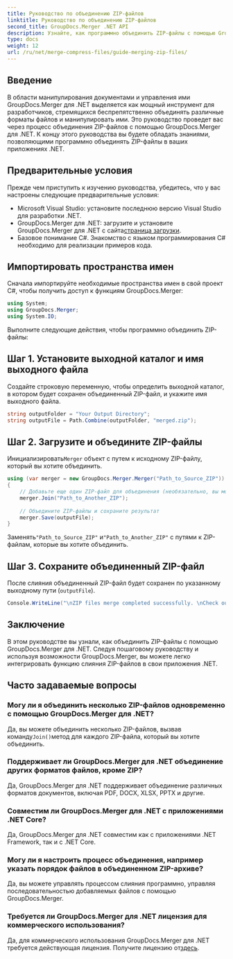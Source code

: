 ```yaml
---
title: Руководство по объединению ZIP-файлов
linktitle: Руководство по объединению ZIP-файлов
second_title: GroupDocs.Merger .NET API
description: Узнайте, как программно объединить ZIP-файлы с помощью GroupDocs.Merger для .NET. Это руководство представляет собой подробное руководство для разработчиков.
type: docs
weight: 12
url: /ru/net/merge-compress-files/guide-merging-zip-files/
---
```

## Введение
В области манипулирования документами и управления ими GroupDocs.Merger для .NET выделяется как мощный инструмент для разработчиков, стремящихся беспрепятственно объединять различные форматы файлов и манипулировать ими. Это руководство проведет вас через процесс объединения ZIP-файлов с помощью GroupDocs.Merger для .NET. К концу этого руководства вы будете обладать знаниями, позволяющими программно объединять ZIP-файлы в ваших приложениях .NET.
## Предварительные условия
Прежде чем приступить к изучению руководства, убедитесь, что у вас настроены следующие предварительные условия:
- Microsoft Visual Studio: установите последнюю версию Visual Studio для разработки .NET.
-  GroupDocs.Merger для .NET: загрузите и установите GroupDocs.Merger для .NET с сайта[страница загрузки](https://releases.groupdocs.com/merger/net/).
- Базовое понимание C#. Знакомство с языком программирования C# необходимо для реализации примеров кода.

## Импортировать пространства имен
Сначала импортируйте необходимые пространства имен в свой проект C#, чтобы получить доступ к функциям GroupDocs.Merger:
```csharp
using System; 
using GroupDocs.Merger;
using System.IO;
```

Выполните следующие действия, чтобы программно объединить ZIP-файлы:
## Шаг 1. Установите выходной каталог и имя выходного файла
Создайте строковую переменную, чтобы определить выходной каталог, в котором будет сохранен объединенный ZIP-файл, и укажите имя выходного файла.
```csharp
string outputFolder = "Your Output Directory";
string outputFile = Path.Combine(outputFolder, "merged.zip");
```
## Шаг 2. Загрузите и объедините ZIP-файлы
 Инициализировать`Merger` объект с путем к исходному ZIP-файлу, который вы хотите объединить.
```csharp
using (var merger = new GroupDocs.Merger.Merger("Path_to_Source_ZIP"))
{
    // Добавьте еще один ZIP-файл для объединения (необязательно, вы можете добавить несколько)
    merger.Join("Path_to_Another_ZIP");
    
    // Объедините ZIP-файлы и сохраните результат
    merger.Save(outputFile);
}
```
 Заменять`"Path_to_Source_ZIP"` и`"Path_to_Another_ZIP"` с путями к ZIP-файлам, которые вы хотите объединить.
## Шаг 3. Сохраните объединенный ZIP-файл
После слияния объединенный ZIP-файл будет сохранен по указанному выходному пути (`outputFile`).
```csharp
Console.WriteLine("\nZIP files merge completed successfully. \nCheck output in {0}", outputFolder);
```

## Заключение
В этом руководстве вы узнали, как объединить ZIP-файлы с помощью GroupDocs.Merger для .NET. Следуя пошаговому руководству и используя возможности GroupDocs.Merger, вы можете легко интегрировать функцию слияния ZIP-файлов в свои приложения .NET.

## Часто задаваемые вопросы
### Могу ли я объединить несколько ZIP-файлов одновременно с помощью GroupDocs.Merger для .NET?
 Да, вы можете объединить несколько ZIP-файлов, вызвав команду`Join()`метод для каждого ZIP-файла, который вы хотите объединить.
### Поддерживает ли GroupDocs.Merger для .NET объединение других форматов файлов, кроме ZIP?
Да, GroupDocs.Merger для .NET поддерживает объединение различных форматов документов, включая PDF, DOCX, XLSX, PPTX и другие.
### Совместим ли GroupDocs.Merger для .NET с приложениями .NET Core?
Да, GroupDocs.Merger для .NET совместим как с приложениями .NET Framework, так и с .NET Core.
### Могу ли я настроить процесс объединения, например указать порядок файлов в объединенном ZIP-архиве?
Да, вы можете управлять процессом слияния программно, управляя последовательностью добавляемых файлов с помощью GroupDocs.Merger.
### Требуется ли GroupDocs.Merger для .NET лицензия для коммерческого использования?
 Да, для коммерческого использования GroupDocs.Merger для .NET требуется действующая лицензия. Получите лицензию от[здесь](https://purchase.groupdocs.com/buy).
